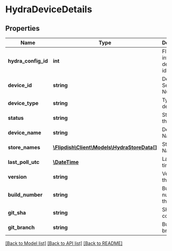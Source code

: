 # HydraDeviceDetails

## Properties
Name | Type | Description | Notes
------------ | ------------- | ------------- | -------------
**hydra_config_id** | **int** | Flipdish internal device identifier | [optional] 
**device_id** | **string** | Device Id or Serial Number | [optional] 
**device_type** | **string** | Type of the device | [optional] 
**status** | **string** | Status of the device | [optional] 
**device_name** | **string** | Device Name | [optional] 
**store_names** | [**\Flipdish\\Client\Models\HydraStoreData[]**](HydraStoreData.md) | Store Names | [optional] 
**last_poll_utc** | [**\DateTime**](\DateTime.md) | Last poll time in UTC | [optional] 
**version** | **string** | Version of the device | [optional] 
**build_number** | **string** | Build number of the device | [optional] 
**git_sha** | **string** | SHA of the commit | [optional] 
**git_branch** | **string** | Build branch | [optional] 

[[Back to Model list]](../README.md#documentation-for-models) [[Back to API list]](../README.md#documentation-for-api-endpoints) [[Back to README]](../README.md)


